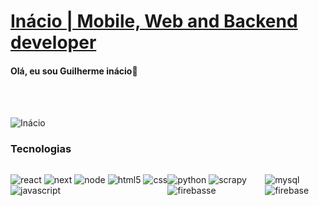# <a href="https://github.com/reysmalldev">Inácio | Mobile, Web and Backend developer</a>

#### Olá, eu sou Guilherme inácio👋<br>

<br>
<br>

![Inácio](https://github-readme-stats-408gge7pw-zhorzon.vercel.app/api?username=reysmalldev&show_icons=true&hide_border=true&title_color=A4E3FF&bg_color=04202C&border_radius=2&text_color=9AB8C6&custom_title=My+Dashboard&3)


### Tecnologias

<div style="display: flex"><br>
  
  ![react](https://img.shields.io/badge/ReactJS-04202C?style=for-the-badge&logo=react&logoColor=FFFF00)
  ![next](https://img.shields.io/badge/Next.js-04202C?style=for-the-badge&logo=Next.js&logoColor=FFFF00)
  ![node](https://img.shields.io/badge/Node.js-04202C?style=for-the-badge&logo=node.js&logoColor=FFFF00)
  ![html5](https://img.shields.io/badge/HTML5-04202C?style=for-the-badge&logo=html5&logoColor=FFFF00) 
  ![css](https://img.shields.io/badge/CSS3-04202C?style=for-the-badge&logo=css3&logoColor=FFFF00) 
  ![javascript](https://img.shields.io/badge/JavaScript-04202C?style=for-the-badge&logo=javascript&logoColor=FFFF00)

  ![python](https://img.shields.io/badge/Python-04202C?style=for-the-badge&logo=python&logoColor=FFFF00)
  ![scrapy](https://img.shields.io/badge/Scrapy-04202C?style=for-the-badge&logo=scrapy&logoColor=FFFF00)
  ![firebasse](https://img.shields.io/badge/firebase-04202C?style=for-the-badge&logo=firebase&logoColor=FFFF00)

   ![mysql](https://img.shields.io/badge/MySQL-04202C?style=for-the-badge&logo=mysql&logoColor=FFFF00)
   ![firebase](https://img.shields.io/badge/Firebase-04202C?style=for-the-badge&logo=firebase&logoColor=FFFF00)
</div>

